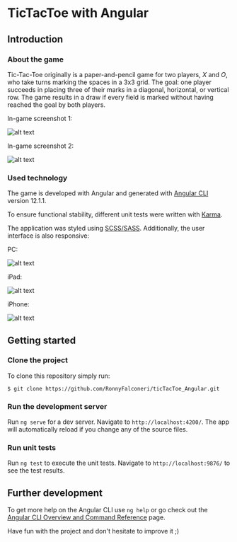 # TicTacToe with Angular



## Introduction

### About the game

Tic-Tac-Toe originally is a paper-and-pencil game for two players, _X_ and _O_, who take turns marking the spaces in a 3x3 grid.
The goal: one player succeeds in placing three of their marks in a diagonal, horizontal, or vertical row. 
The game results in a draw if every field is marked without having reached the goal by both players.

In-game screenshot 1:

![alt text](https://github.com/RonnyFalconeri/ticTacToe_Angular/blob/master/src/assets/images/ingame-screenshot1.png "In-game screenshot 1")



In-game screenshot 2:

![alt text](https://github.com/RonnyFalconeri/ticTacToe_Angular/blob/master/src/assets/images/ingame-screenshot2.png "In-game screenshot 2")


### Used technology
The game is developed with Angular and generated with [Angular CLI](https://github.com/angular/angular-cli) version 12.1.1.


To ensure functional stability, different unit tests were written with [Karma](https://karma-runner.github.io).


The application was styled using [SCSS/SASS](https://sass-lang.com/). Additionally, the user interface is also responsive:


PC:

![alt text](https://github.com/RonnyFalconeri/ticTacToe_Angular/blob/master/src/assets/images/responsive-pc.png "responsive pc view")


iPad:

![alt text](https://github.com/RonnyFalconeri/ticTacToe_Angular/blob/master/src/assets/images/responsive-ipad.png "responsive ipad view")


iPhone:

![alt text](https://github.com/RonnyFalconeri/ticTacToe_Angular/blob/master/src/assets/images/responsive-iphone.png "responsive iphone view")


## Getting started

### Clone the project

To clone this repository simply run:

``` $ git clone https://github.com/RonnyFalconeri/ticTacToe_Angular.git ```


### Run the development server

Run `ng serve` for a dev server. Navigate to `http://localhost:4200/`. The app will automatically reload if you change any of the source files.


### Run unit tests

Run `ng test` to execute the unit tests. Navigate to `http://localhost:9876/` to see the test results.


## Further development

To get more help on the Angular CLI use `ng help` or go check out the [Angular CLI Overview and Command Reference](https://angular.io/cli) page.

Have fun with the project and don't hesitate to improve it ;)
